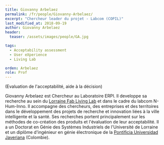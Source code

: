 ```yaml
---
title: Giovanny Arbelaez
permalink: /fr/people/Giovanny-Arbelaez/
excerpt: "Chercheur leader du projet - Labcom (COPIL)"
last_modified_at: 2018-09-19
author: Giovanny Arbelaez
header:
  teaser: /assets/images/people/GA.jpg

tags:
  - Acceptability assessment
  - User eXperience
  - Living Lab

orden: Arbelaez
role: Prof
---
```


(Evaluation de l'acceptabilité, aide à la décision)

Giovanny Arbelaez est Chercheur au Laboratoire ERPI. Il developpe sa recherche au sein du [Lorraine Fab Living Lab](http://lf2l.fr) et dans le cadre du labcom N-Hum-Inno. Il accompagne des chercheurs, des entreprises et des territoires dans le développement des projets de recherche et innovation liées à la ville intelligente et la santé. Ses recherches portent principalement sur les méthodes de co-création des produits et l'évaluation de leur acceptabilité. Il a un Doctorat en Génie des Systèmes Industriels de l'Université de Lorraine et un diplôme d'ingénieur en génie électronique de la [Pontificia Universidad Javeriana](https://www.javerianacali.edu.co) (Colombie).  